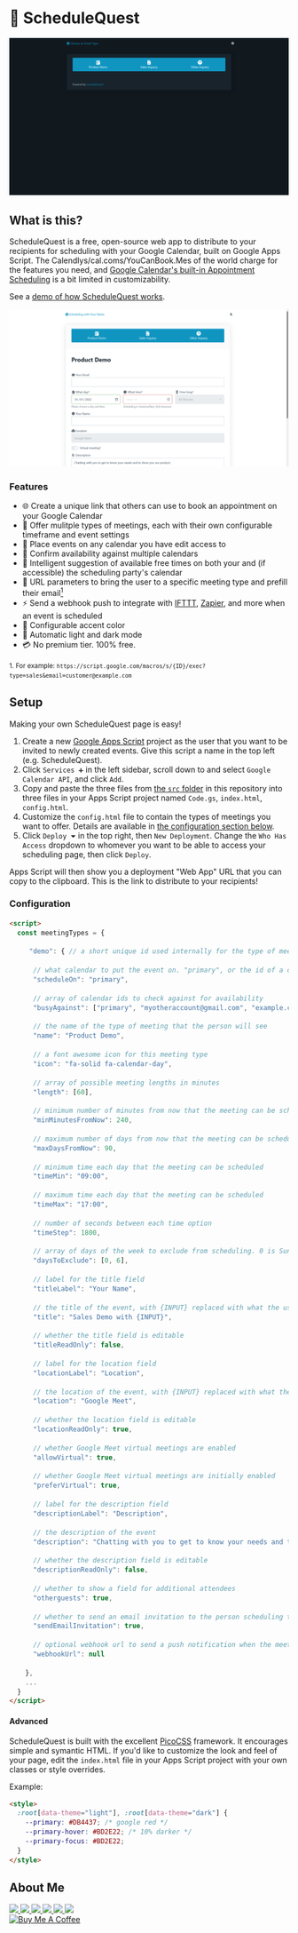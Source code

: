 # 📅 ScheduleQuest

![The ScheduleQuest landing page](https://github.com/leoherzog/ScheduleQuest/blob/main/img/landing.png?raw=true)

## What is this?

 ScheduleQuest is a free, open-source web app to distribute to your recipients for scheduling with your Google Calendar, built on Google Apps Script. The Calendlys/cal.coms/YouCanBook.Mes of the world charge for the features you need, and [Google Calendar's built-in Appointment Scheduling](https://www.wired.com/story/calendly-google-calendar-appointment-schedule/) is a bit limited in customizability.

See a [demo of how ScheduleQuest works](https://script.google.com/macros/s/AKfycbzoPACJV5edaj4BF2hNRR_izwQ7uqsqkFHOX07qZ6XEdWY_SGIGCEk4JIqtFxdB2qvg/exec).

[![Scheduling a meeting in ScheduleQuest](https://github.com/leoherzog/ScheduleQuest/blob/main/img/scheduling.png?raw=true)](https://script.google.com/macros/s/AKfycbzoPACJV5edaj4BF2hNRR_izwQ7uqsqkFHOX07qZ6XEdWY_SGIGCEk4JIqtFxdB2qvg/exec)

### Features

- 🌐 Create a unique link that others can use to book an appointment on your Google Calendar
- 📑 Offer mulitple types of meetings, each with their own configurable timeframe and event settings
- 📒 Place events on any calendar you have edit access to
- 📆 Confirm availability against multiple calendars
- 🤖 Intelligent suggestion of available free times on both your and (if accessible) the scheduling party's calendar
- 🔗 URL parameters to bring the user to a specific meeting type and prefill their email[<sup>1</sup>](#url-parameters)
- ⚡ Send a webhook push to integrate with [IFTTT](https://ifttt.com/maker_webhooks), [Zapier](https://zapier.com/page/webhooks/), and more when an event is scheduled
- 🌈 Configurable accent color
- 🌙 Automatic light and dark mode
- 💳 No premium tier. 100% free.

<small id="url-parameters">1. For example: `https://script.google.com/macros/s/{ID}/exec?type=sales&email=customer@example.com`</small>

## Setup

Making your own ScheduleQuest page is easy!

1. Create a new [Google Apps Script](https://script.google.com/) project as the user that you want to be invited to newly created events. Give this script a name in the top left (e.g. ScheduleQuest).
2. Click `Services ➕` in the left sidebar, scroll down to and select `Google Calendar API`, and click `Add`.
3. Copy and paste the three files from [the `src` folder](https://github.com/leoherzog/ScheduleQuest/blob/main/src/) in this repository into three files in your Apps Script project named `Code.gs`, `index.html`, `config.html`.
4. Customize the `config.html` file to contain the types of meetings you want to offer. Details are available in [the configuration section below](#configuration).
5. Click `Deploy ⏷` in the top right, then `New Deployment`. Change the `Who Has Access` dropdown to whomever you want to be able to access your scheduling page, then click `Deploy`.

Apps Script will then show you a deployment "Web App" URL that you can copy to the clipboard. This is the link to distribute to your recipients!

### Configuration

```html
<script>
  const meetingTypes = {

     "demo": { // a short unique id used internally for the type of meeting

      // what calendar to put the event on. "primary", or the id of a calendar you have edit access to.
      "scheduleOn": "primary",

      // array of calendar ids to check against for availability
      "busyAgainst": ["primary", "myotheraccount@gmail.com", "example.com_saj4co1nm5kyh8qs440fssktx4@group.calendar.google.com"],

      // the name of the type of meeting that the person will see
      "name": "Product Demo",

      // a font awesome icon for this meeting type
      "icon": "fa-solid fa-calendar-day",

      // array of possible meeting lengths in minutes
      "length": [60],

      // minimum number of minutes from now that the meeting can be scheduled
      "minMinutesFromNow": 240, 

      // maximum number of days from now that the meeting can be scheduled
      "maxDaysFromNow": 90,
      
      // minimum time each day that the meeting can be scheduled
      "timeMin": "09:00",

      // maximum time each day that the meeting can be scheduled
      "timeMax": "17:00",

      // number of seconds between each time option
      "timeStep": 1800,

      // array of days of the week to exclude from scheduling. 0 is Sunday, 6 is Saturday.
      "daysToExclude": [0, 6], 

      // label for the title field
      "titleLabel": "Your Name",

      // the title of the event, with {INPUT} replaced with what the user enters in the title field
      "title": "Sales Demo with {INPUT}",

      // whether the title field is editable
      "titleReadOnly": false,

      // label for the location field
      "locationLabel": "Location",

      // the location of the event, with {INPUT} replaced with what the user enters in the location field
      "location": "Google Meet",

      // whether the location field is editable
      "locationReadOnly": true,

      // whether Google Meet virtual meetings are enabled
      "allowVirtual": true,

      // whether Google Meet virtual meetings are initially enabled
      "preferVirtual": true,

      // label for the description field
      "descriptionLabel": "Description",

      // the description of the event
      "description": "Chatting with you to get to know your needs and to show you our product.", 

      // whether the description field is editable
      "descriptionReadOnly": false,

      // whether to show a field for additional attendees
      "otherguests": true,

      // whether to send an email invitation to the person scheduling the meeting
      "sendEmailInvitation": true,

      // optional webhook url to send a push notification when the meeting is scheduled
      "webhookUrl": null

    },
    ...
  }
</script>
```

#### Advanced

ScheduleQuest is built with the excellent [PicoCSS](https://picocss.org/) framework. It encourages simple and symantic HTML. If you'd like to customize the look and feel of your page, edit the `index.html` file in your Apps Script project with your own classes or style overrides.

Example:

```html
<style>
  :root[data-theme="light"], :root[data-theme="dark"] {
    --primary: #DB4437; /* google red */
    --primary-hover: #BD2E22; /* 10% darker */
    --primary-focus: #BD2E22; 
  }
</style>
```

## About Me

<a href="https://herzog.tech/" target="_blank">
  <img src="https://herzog.tech/signature/link.svg.png" width="32px" />
</a>
<a href="https://twitter.com/xd1936" target="_blank">
  <img src="https://herzog.tech/signature/twitter.svg.png" width="32px" />
</a>
<a href="https://github.com/leoherzog" target="_blank">
  <img src="https://herzog.tech/signature/github.svg.png" width="32px" />
</a>
<a href="https://keybase.io/leoherzog" target="_blank">
  <img src="https://herzog.tech/signature/keybase.svg.png" width="32px" />
</a>
<a href="https://linkedin.com/in/leoherzog" target="_blank">
  <img src="https://herzog.tech/signature/linkedin.svg.png" width="32px" />
</a>
<a href="https://hope.edu/directory/people/herzog-leo/" target="_blank">
  <img src="https://herzog.tech/signature/anchor.svg.png" width="32px" />
</a>
<br />
<a href="https://www.buymeacoffee.com/leoherzog" target="_blank">
  <img src="https://cdn.buymeacoffee.com/buttons/lato-black.png" alt="Buy Me A Coffee" width="217px" />
</a>
